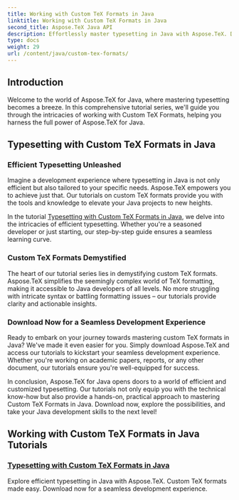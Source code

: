```yaml
---
title: Working with Custom TeX Formats in Java
linktitle: Working with Custom TeX Formats in Java
second_title: Aspose.TeX Java API
description: Effortlessly master typesetting in Java with Aspose.TeX. Dive into our Custom TeX Formats tutorials for a smooth development journey. Download now and elevate your Java skills!
type: docs
weight: 29
url: /content/java/custom-tex-formats/
---
```

## Introduction

Welcome to the world of Aspose.TeX for Java, where mastering typesetting becomes a breeze. In this comprehensive tutorial series, we'll guide you through the intricacies of working with Custom TeX Formats, helping you harness the full power of Aspose.TeX for Java.

## Typesetting with Custom TeX Formats in Java

### Efficient Typesetting Unleashed

Imagine a development experience where typesetting in Java is not only efficient but also tailored to your specific needs. Aspose.TeX empowers you to achieve just that. Our tutorials on custom TeX formats provide you with the tools and knowledge to elevate your Java projects to new heights.

In the tutorial [Typesetting with Custom TeX Formats in Java](./typesetting-custom-tex-formats/), we delve into the intricacies of efficient typesetting. Whether you're a seasoned developer or just starting, our step-by-step guide ensures a seamless learning curve.

### Custom TeX Formats Demystified

The heart of our tutorial series lies in demystifying custom TeX formats. Aspose.TeX simplifies the seemingly complex world of TeX formatting, making it accessible to Java developers of all levels. No more struggling with intricate syntax or battling formatting issues – our tutorials provide clarity and actionable insights.

### Download Now for a Seamless Development Experience

Ready to embark on your journey towards mastering custom TeX formats in Java? We've made it even easier for you. Simply download Aspose.TeX and access our tutorials to kickstart your seamless development experience. Whether you're working on academic papers, reports, or any other document, our tutorials ensure you're well-equipped for success.

In conclusion, Aspose.TeX for Java opens doors to a world of efficient and customized typesetting. Our tutorials not only equip you with the technical know-how but also provide a hands-on, practical approach to mastering Custom TeX Formats in Java. Download now, explore the possibilities, and take your Java development skills to the next level!
## Working with Custom TeX Formats in Java Tutorials
### [Typesetting with Custom TeX Formats in Java](./typesetting-custom-tex-formats/)
Explore efficient typesetting in Java with Aspose.TeX. Custom TeX formats made easy. Download now for a seamless development experience.